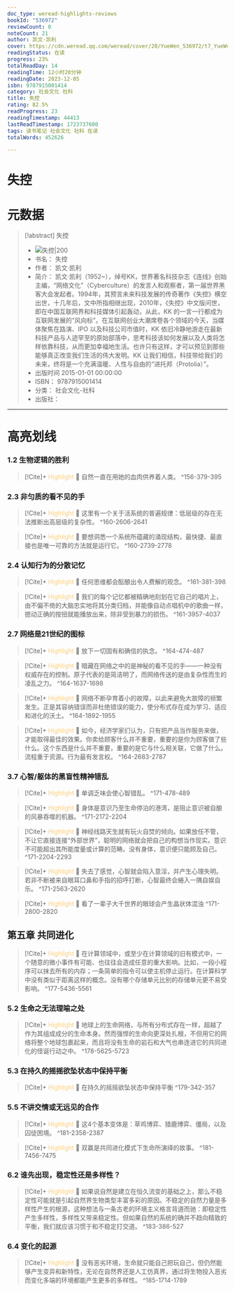 ```yaml
---
doc_type: weread-highlights-reviews
bookId: "536972"
reviewCount: 0
noteCount: 21
author: 凯文·凯利
cover: https://cdn.weread.qq.com/weread/cover/20/YueWen_536972/t7_YueWen_536972.jpg
readingStatus: 在读
progress: 23%
totalReadDay: 14
readingTime: 12小时20分钟
readingDate: 2023-12-05
isbn: 9787915001414
category: 社会文化 社科
title: 失控
rating: 82.5%
readProgress: 23
readingTimestamp: 44413
lastReadTimestamp: 1723737600
tags: 读书笔记 社会文化 社科 在读
totalWords: 452626

---
```


# 失控

# 元数据
> [!abstract] 失控
> - ![ 失控|200](https://cdn.weread.qq.com/weread/cover/20/YueWen_536972/t7_YueWen_536972.jpg)
> - 书名： 失控
> - 作者： 凯文·凯利
> - 简介： 凯文·凯利（1952~），绰号KK，世界著名科技杂志《连线》创始主编，“网络文化”（Cyberculture）的发言人和观察者，第一届世界黑客大会发起者。1994年，其预言未来科技发展的传奇著作《失控》横空出世，十几年后，文中所指相继出现，2010年，《失控》中文版问世，即在中国互联网界和科技媒体引起轰动，从此，KK 的一言一行都成为互联网发展的“风向标”。在互联网创业大潮席卷各个领域的今天，当媒体聚焦在路演、IPO 以及科技公司市值时，KK 依旧冷静地游走在最新科技产品与人迹罕至的原始部落中，思考科技该如何发展以及人类将怎样依靠科技，从而更加幸福地生活。也许只有这样，才可以预见到那些能够真正改变我们生活的伟大发明。KK 让我们相信，科技带给我们的未来，终将是一个充满温暖、人性与自由的“进托邦（Protolia）”。
> - 出版时间 2015-01-01 00:00:00
> - ISBN： 9787915001414
> - 分类： 社会文化-社科
> - 出版社： 



---

# 高亮划线

### 1.2 生物逻辑的胜利

> [!Cite]+ <span style="color: #ffce78;">Highlight</span>
> 📌 自然一直在用她的血肉供养着人类。
> ^156-379-395
### 2.3 非匀质的看不见的手

> [!Cite]+ <span style="color: #ffce78;">Highlight</span>
> 📌 这里有一个关于活系统的普遍规律：低层级的存在无法推断出高层级的复杂性。
> ^160-2606-2641

> [!Cite]+ <span style="color: #ffce78;">Highlight</span>
> 📌 要想洞悉一个系统所蕴藏的涌现结构，最快捷、最直接也是唯一可靠的方法就是运行它。
> ^160-2739-2778
### 2.4 认知行为的分散记忆

> [!Cite]+ <span style="color: #ffce78;">Highlight</span>
> 📌 任何思维都会酝酿出令人费解的观念。
> ^161-381-398

> [!Cite]+ <span style="color: #ffce78;">Highlight</span>
> 📌 我们的每个记忆都被精确地刻划在它自己的唱片上，由不偏不倚的大脑忠实地将其分类归档，并能像自动点唱机中的歌曲一样，摁动正确的按扭就能播放出来，除非受到暴力的损伤。
> ^161-3957-4037
### 2.7 网络是21世纪的图标

> [!Cite]+ <span style="color: #ffce78;">Highlight</span>
> 📌 放下一切固有和确信的执念。
> ^164-474-487

> [!Cite]+ <span style="color: #ffce78;">Highlight</span>
> 📌 暗藏在网络之中的是神秘的看不见的手——一种没有权威存在的控制。原子代表的是简洁明了，而网络传送的是由复杂性而生的凌乱之力。
> ^164-1637-1698

> [!Cite]+ <span style="color: #ffce78;">Highlight</span>
> 📌 网络不断孕育着小的故障，以此来避免大故障的频繁发生。正是其容纳错误而非杜绝错误的能力，使分布式存在成为学习、适应和进化的沃土。
> ^164-1892-1955

> [!Cite]+ <span style="color: #ffce78;">Highlight</span>
> 📌 如今，经济学家们认为，只有把产品当作服务来做，才能取得最佳的效果。你卖给顾客什么并不重要，重要的是你为顾客做了些什么。这个东西是什么并不重要，重要的是它与什么相关联，它做了什么。流程重于资源。行为最有发言权。
> ^164-2683-2787
### 3.7 心智/躯体的黑盲性精神错乱

> [!Cite]+ <span style="color: #ffce78;">Highlight</span>
> 📌 单调乏味会使心智错乱。
> ^171-478-489

> [!Cite]+ <span style="color: #ffce78;">Highlight</span>
> 📌 身体是意识乃至生命停泊的港湾，是阻止意识被自酿的风暴吞噬的机器。
> ^171-2172-2204

> [!Cite]+ <span style="color: #ffce78;">Highlight</span>
> 📌 神经线路天生就有玩火自焚的倾向。如果放任不管，不让它直接连接“外部世界”，聪明的网络就会把自己的构想当作现实。意识不可能超出其所能度量或计算的范畴。没有身体，意识便只能顾及自己。
> ^171-2204-2293

> [!Cite]+ <span style="color: #ffce78;">Highlight</span>
> 📌 失去了感觉，心智就会陷入意淫，并产生心理失明。若非不断被来自眼耳口鼻和手指的招呼打断，心智最终会蜷入一隅自娱自乐。
> ^171-2563-2620

> [!Cite]+ <span style="color: #ffce78;">Highlight</span>
> 📌 看了一辈子大千世界的眼球会产生晶状体混浊
> ^171-2800-2820
## 第五章 共同进化

> [!Cite]+ <span style="color: #ffce78;">Highlight</span>
> 📌 在计算领域中，或至少在计算领域的旧有模式中，一个随意的微小事件有可能、也往往会造成任意的重大影响。比如，一段小程序可以抹去所有的内存；一条简单的指令可以使主机停止运行。在计算科学中没有类似于距离这样的概念。没有哪个存储单元比别的存储单元更不易受影响。
> ^177-5436-5561
### 5.2 生命之无法理喻之处

> [!Cite]+ <span style="color: #ffce78;">Highlight</span>
> 📌 地球上的生命网络，与所有分布式存在一样，超越了作为其组成成分的生命本身。然而强悍的生命向更深处扎根，不但用它的网络将整个地球包裹起来，而且将没有生命的岩石和大气也串连进它的共同进化的怪诞行动之中。
> ^178-5625-5723
### 5.3 在持久的摇摇欲坠状态中保持平衡

> [!Cite]+ <span style="color: #ffce78;">Highlight</span>
> 📌 在持久的摇摇欲坠状态中保持平衡
> ^179-342-357
### 5.5 不讲交情或无远见的合作

> [!Cite]+ <span style="color: #ffce78;">Highlight</span>
> 📌 这4个基本变体是：草鸡博弈、猎鹿博弈、僵局，以及囚徒困境。
> ^181-2358-2387

> [!Cite]+ <span style="color: #ffce78;">Highlight</span>
> 📌 双赢是共同进化模式下生命所演绎的故事。
> ^181-7456-7475
### 6.2 谁先出现，稳定性还是多样性？

> [!Cite]+ <span style="color: #ffce78;">Highlight</span>
> 📌 如果说自然是建立在恒久流变的基础之上，那么不稳定性可能就是引起自然界生物类型丰富多彩的原因。不稳定的自然力量是多样性产生的根源，这种想法与一条古老的环境主义格言背道而驰：即稳定性产生多样性，多样性又带来稳定性。但如果自然的系统的确并不趋向精致的平衡，我们就应该习惯于和不稳定打交道。
> ^183-386-527
### 6.4 变化的起源

> [!Cite]+ <span style="color: #ffce78;">Highlight</span>
> 📌 没有恶劣环境，生命就只能自己把玩自己，但仍然能够产生变异和新特性，无论在自然界还是人工仿真界，通过将生物投入恶劣而变化多端的环境都能产生更多的多样性。
> ^185-1714-1789


